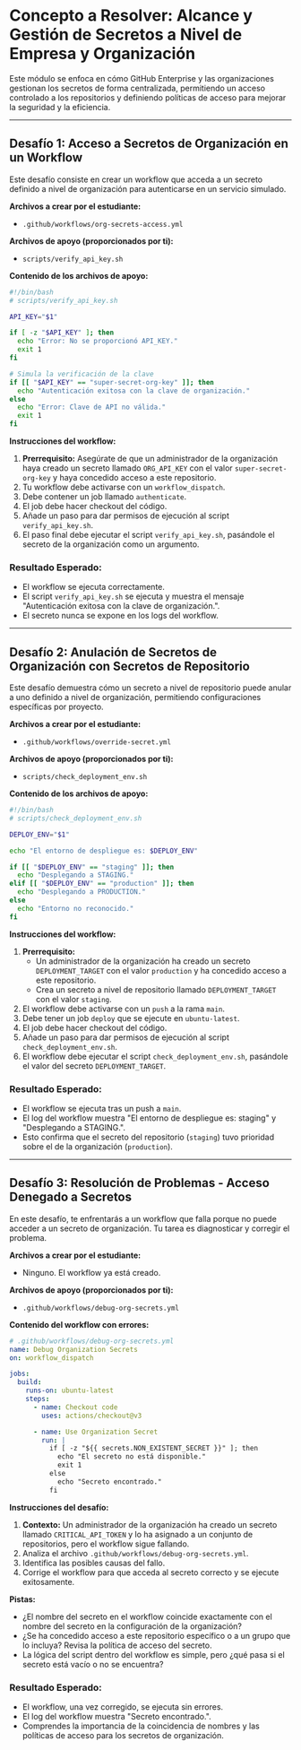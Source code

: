 # Concepto a Resolver: Alcance y Gestión de Secretos a Nivel de Empresa y Organización
Este módulo se enfoca en cómo GitHub Enterprise y las organizaciones gestionan los secretos de forma centralizada, permitiendo un acceso controlado a los repositorios y definiendo políticas de acceso para mejorar la seguridad y la eficiencia.

---

## Desafío 1: Acceso a Secretos de Organización en un Workflow
Este desafío consiste en crear un workflow que acceda a un secreto definido a nivel de organización para autenticarse en un servicio simulado.

**Archivos a crear por el estudiante:**
- `.github/workflows/org-secrets-access.yml`

**Archivos de apoyo (proporcionados por ti):**
- `scripts/verify_api_key.sh`

**Contenido de los archivos de apoyo:**
```bash
#!/bin/bash
# scripts/verify_api_key.sh

API_KEY="$1"

if [ -z "$API_KEY" ]; then
  echo "Error: No se proporcionó API_KEY."
  exit 1
fi

# Simula la verificación de la clave
if [[ "$API_KEY" == "super-secret-org-key" ]]; then
  echo "Autenticación exitosa con la clave de organización."
else
  echo "Error: Clave de API no válida."
  exit 1
fi
```

**Instrucciones del workflow:**
1.  **Prerrequisito:** Asegúrate de que un administrador de la organización haya creado un secreto llamado `ORG_API_KEY` con el valor `super-secret-org-key` y haya concedido acceso a este repositorio.
2.  Tu workflow debe activarse con un `workflow_dispatch`.
3.  Debe contener un job llamado `authenticate`.
4.  El job debe hacer checkout del código.
5.  Añade un paso para dar permisos de ejecución al script `verify_api_key.sh`.
6.  El paso final debe ejecutar el script `verify_api_key.sh`, pasándole el secreto de la organización como un argumento.

### Resultado Esperado:
- El workflow se ejecuta correctamente.
- El script `verify_api_key.sh` se ejecuta y muestra el mensaje "Autenticación exitosa con la clave de organización.".
- El secreto nunca se expone en los logs del workflow.

---

## Desafío 2: Anulación de Secretos de Organización con Secretos de Repositorio
Este desafío demuestra cómo un secreto a nivel de repositorio puede anular a uno definido a nivel de organización, permitiendo configuraciones específicas por proyecto.

**Archivos a crear por el estudiante:**
- `.github/workflows/override-secret.yml`

**Archivos de apoyo (proporcionados por ti):**
- `scripts/check_deployment_env.sh`

**Contenido de los archivos de apoyo:**
```bash
#!/bin/bash
# scripts/check_deployment_env.sh

DEPLOY_ENV="$1"

echo "El entorno de despliegue es: $DEPLOY_ENV"

if [[ "$DEPLOY_ENV" == "staging" ]]; then
  echo "Desplegando a STAGING."
elif [[ "$DEPLOY_ENV" == "production" ]]; then
  echo "Desplegando a PRODUCTION."
else
  echo "Entorno no reconocido."
fi
```

**Instrucciones del workflow:**
1.  **Prerrequisito:**
    - Un administrador de la organización ha creado un secreto `DEPLOYMENT_TARGET` con el valor `production` y ha concedido acceso a este repositorio.
    - Crea un secreto a nivel de repositorio llamado `DEPLOYMENT_TARGET` con el valor `staging`.
2.  El workflow debe activarse con un `push` a la rama `main`.
3.  Debe tener un job `deploy` que se ejecute en `ubuntu-latest`.
4.  El job debe hacer checkout del código.
5.  Añade un paso para dar permisos de ejecución al script `check_deployment_env.sh`.
6.  El workflow debe ejecutar el script `check_deployment_env.sh`, pasándole el valor del secreto `DEPLOYMENT_TARGET`.

### Resultado Esperado:
- El workflow se ejecuta tras un push a `main`.
- El log del workflow muestra "El entorno de despliegue es: staging" y "Desplegando a STAGING.".
- Esto confirma que el secreto del repositorio (`staging`) tuvo prioridad sobre el de la organización (`production`).

---

## Desafío 3: Resolución de Problemas - Acceso Denegado a Secretos
En este desafío, te enfrentarás a un workflow que falla porque no puede acceder a un secreto de organización. Tu tarea es diagnosticar y corregir el problema.

**Archivos a crear por el estudiante:**
- Ninguno. El workflow ya está creado.

**Archivos de apoyo (proporcionados por ti):**
- `.github/workflows/debug-org-secrets.yml`

**Contenido del workflow con errores:**
```yaml
# .github/workflows/debug-org-secrets.yml
name: Debug Organization Secrets
on: workflow_dispatch

jobs:
  build:
    runs-on: ubuntu-latest
    steps:
      - name: Checkout code
        uses: actions/checkout@v3

      - name: Use Organization Secret
        run: |
          if [ -z "${{ secrets.NON_EXISTENT_SECRET }}" ]; then
            echo "El secreto no está disponible."
            exit 1
          else
            echo "Secreto encontrado."
          fi
```

**Instrucciones del desafío:**
1.  **Contexto:** Un administrador de la organización ha creado un secreto llamado `CRITICAL_API_TOKEN` y lo ha asignado a un conjunto de repositorios, pero el workflow sigue fallando.
2.  Analiza el archivo `.github/workflows/debug-org-secrets.yml`.
3.  Identifica las posibles causas del fallo.
4.  Corrige el workflow para que acceda al secreto correcto y se ejecute exitosamente.

**Pistas:**
- ¿El nombre del secreto en el workflow coincide exactamente con el nombre del secreto en la configuración de la organización?
- ¿Se ha concedido acceso a este repositorio específico o a un grupo que lo incluya? Revisa la política de acceso del secreto.
- La lógica del script dentro del workflow es simple, pero ¿qué pasa si el secreto está vacío o no se encuentra?

### Resultado Esperado:
- El workflow, una vez corregido, se ejecuta sin errores.
- El log del workflow muestra "Secreto encontrado.".
- Comprendes la importancia de la coincidencia de nombres y las políticas de acceso para los secretos de organización.
